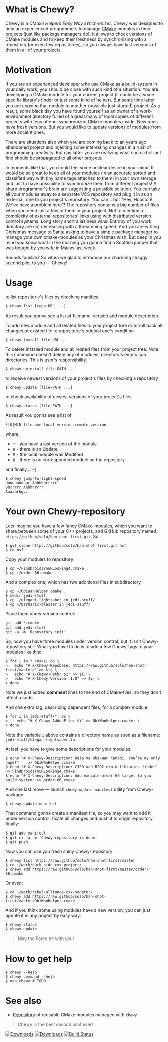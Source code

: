 What is Chewy?
==============

Chewy is a _CMake Helpers Easy Way sYnchronizer_.
Chewy was designed to help an expecienced programmers to manage [CMake](http://cmake.org) modules
in their projects (just like package managers do).
It allows to check versions of CMake modules and to keep their freshness by synchronizing
with a repository (or even few repositories), so you always have last versions of them in
all of your projects.

Motivation
==========

If you are an experienced developer who use CMake as a build-system in your daily work, you should
be close with such kind of a situation. You are developing a CMake module for your current project (it
could be a some specific library's finder or just some kind of helper). But some time latter you are
copying that module to another (possible just started) project. As a result, some black day you have
found yourself as an owner of a work-environment directory fulled of a great many of local copies of
different projects with tens of non-synchronized CMake modules inside. New ones have fresh versions.
But you would like to update versions of modules from more ancient ones.

There are situations also when you are coming back to an years ago abandoned project and injecting
some interesting changes in a rush of programming creativity. But day latter you are realizing what
such a brilliant find should be propagated to all other projects.

In moments like that, you could feel some unclear desire in your mind. It would be so great to keep
all of your modules (in an accurate sorted and classified way with tiny name tags attached to them)
in your own storage and just to have possibility to synchronize them from different projects!
A sharp programmer's brain are suggesting a possible solution. You can take all your modules away to
a separate VCS repository and plug it in as an 'external' one to you project's repository. You can…
but "Hey, Houston! We've have a problem here"! The repository contains a big number of files when you
need just a few of them in your project. Not to mention a complexity of external repositories' links
using with distributed version control systems. Long story short a laziness wins! Entropy of you
work directory are not decreasing with a threatening speed. And you are writing Christmas message to
Santa asking to have a simple package manager to manage your own cmake-modules as your Christmas
wish. But deep in you mind you know what in the morning you gonna find a Scottish jumper that was
bought by you wife in Macys last week…

Sounds familiar? So when we glad to introduce our charming shaggy second pilot to you — Chewy!


Usage
=====

to list repositorie's files by checking manifest

    $ chewy list [repo-URL ...]

As result you gonna see a list of filename, version and module description.


To add new module and all related files to your project tree or to roll back all changes of existed file to
repositorie's original one's condition

    $ chewy install file-URL ...


To delete installed module and all related files from your project tree. Note: this command doesn't
delete any of modules' directory's empty sub directories. This is user's responsibility.

    $ chewy uninstall file-PATH ...


to receive newest versions of your project's files by checking a repository

    $ chewy update [file-PATH ...]


to check availability of newest versions of your project's files

    $ chewy status [file-PATH ...]

As result you gonna see a list of

    *|U|M|D filename local-version remote-version

where,
- `*` - you have a last version of the module
- `U` - there is an **U**pdate 
- `M` - the local module was **M**odified
- `D` - there is no corresponded module on the repository


and finally... ;-)

    $ chewy jump-to-light-speed
    Uuuuuuuuuur Ahhhhhrrrrr
    Uhrrrrr Ahhhhrrrr
    Aaaaarhg...


Your own Chewy-repository
=========================

Lets imagine you have a few fancy CMake-modules, which you want to share between some of your
C++ projects, and GitHub repository named `https://github/solo/han-shot-first.git`. So:

    $ git clone https://github/solo/han-shot-first.git hsf
    $ cd hsf

Copy your modules to repository:

    $ cp ~/FindDroidsYouRLooking4.cmake .
    $ cp ~/order-66.cmake .

And a complex one, which has two additional files in subdirectory

    $ cp ~/ObiWanHelper.cmake .
    $ mkdir jedi-stuff
    $ cp ~/elegant-lightsaber.in jedi-stuff/
    $ cp ~/barbaric-blaster.in jedi-stuff/

Place them under version control:

    git add *.cmake
    git add jedi-stuff
    git -a -m 'Repository init'

So, now you have three modules under version control, but it isn't Chewy-repository still.
What you have to do is to add a few Chewy-tags to your modules like this:

    $ for i in *.cmake; do \
    >   echo "# X-Chewy-Repobase: https://raw.github/solo/han-shot-first/master/" >> $i; \
    >   echo "# X-Chewy-Path: $i" >> $i; \
    >   echo "# X-Chewy-Version: 1.0" >> $i; \
    > done

Note we just added __comment__ lines to the end of CMake-files, so they don't affect a code

And one extra tag, describing dependent files, for a complex module:

    $ for i in jedi-stuff/*; do \
    >    echo "# X-Chewy-AddonFile: $i" >> ObiWanHelper.cmake; \
    > done

Note the variable `i` above contains a directory name as soon as a filename: `jedi-stuff/elegan-lightsaber.in`

At last, you have to give some descriptions for your modules:

    $ echo "# X-Chewy-Description: Help me Obi-Wan Kenobi. You’re my only hope!"    >> ObiWanHelper.cmake
    $ echo "# X-Chewy-Description: C3PO and R2D2 droid-libraries finder"            >> FindDroidsYouRLooking4.cmake
    $ echo "# X-Chewy-Description: Add execute-order-66 target to you build system" >> order-66.cmake

And one last move — launch `chewy-update-manifest` utility from Chewy-package:

    $ chewy-update-manifest

That command gonna create a manifest file, so you may want to add it under version control, fixate all changes
and push it to origin repository finally:

    $ git add manifest
    $ git ci -a -m 'Chewy-repository is done'
    $ git push

Now you can use you fresh shiny Chewy-repository:

    $ chewy list https://raw.github/solo/han-shot-first/master
    $ cd ~/work/dark-side-cxx-project/
    $ chewy add https://raw.github/solo/han-shot-first/master/order-66.cmake

Or even:

    $ cd ~/work/rebel-alliance-cxx-senator/
    $ chewy add https://raw.github/solo/han-shot-first/master/ObiWanHelper.cmake

And if you think some using modules have a new version, you can just update it in any project by easy way:

    $ chewy status
    $ chewy update


> May the Force be with you!


How to get help
===============

    $ chewy --help
    $ chewy command --help
    $ man chewy # TODO


See also
========

* [Repository](https://github.com/mutanabbi/chewy-cmake-rep) of reusable CMake modules managed with `chewy`

>Chewy is the best second pilot ever!

[![Downloads](https://pypip.in/d/chewy/badge.png)](https://pypi.python.org/pypi/chewy)
[![Downloads](https://pypip.in/v/chewy/badge.png)](https://pypi.python.org/pypi/chewy)
[![Build Status](https://api.travis-ci.org/mutanabbi/chewy.png?branch=master)](https://travis-ci.org/mutanabbi/chewy)

